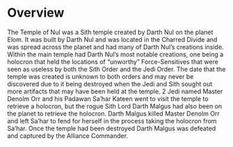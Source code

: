 # Overview

The Temple of Nul was a Sith temple created by Darth Nul on the planet Elom.
It was built by Darth Nul and was located in the Charred Divide and was spread across the planet and had many of Darth Nul’s creations inside.
Within the main temple had Darth Nul’s most notable creations, one being a holocron that held the locations of “unworthy” Force-Sensitives that were seen as useless by both the Sith Order and the Jedi Order.
The date that the temple was created is unknown to both orders and may never be discovered due to it being destroyed when the Jedi and Sith sought out more artifacts that may have been held at the temple.
2 Jedi named Master Denolm Orr and his Padawan Sa’har Kateen went to visit the temple to retrieve a holocron, but the rogue Sith Lord Darth Malgus had also been on the planet to retrieve the holocron.
Darth Malgus killed Master Denolm Orr and left Sa’har to fend for herself in the process taking the holocron from Sa’har.
Once the temple had been destroyed Darth Malgus was defeated and captured by the Alliance Commander.
